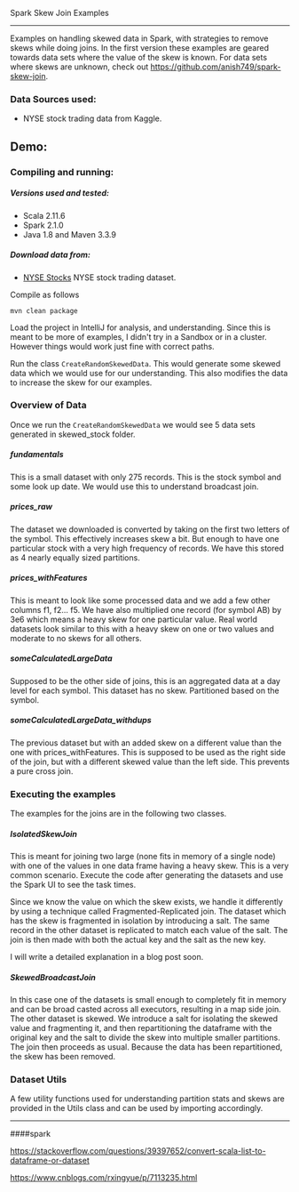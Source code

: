Spark Skew Join Examples
___

Examples on handling skewed data in Spark, with strategies to remove skews while doing joins.
In the first version these examples are geared towards data sets where the value of the skew is known. For data sets where skews are unknown, check out https://github.com/anish749/spark-skew-join.

### Data Sources used:
 - NYSE stock trading data from Kaggle.
 
## Demo:

### Compiling and running:
##### Versions used and tested:
 - Scala 2.11.6
 - Spark 2.1.0
 - Java 1.8 and Maven 3.3.9

 
##### Download data from:
 - [NYSE Stocks](https://www.kaggle.com/dgawlik/nyse) NYSE stock trading dataset.
 
Compile as follows
```
mvn clean package
```

Load the project in IntelliJ for analysis, and understanding. Since this is meant to be more of examples, I didn't try in a Sandbox or in a cluster. However things would work just fine with correct paths.

Run the class ```CreateRandomSkewedData```. This would generate some skewed data which we would use for our understanding. This also modifies the data to increase the skew for our examples.

### Overview of Data
Once we run the ```CreateRandomSkewedData``` we would see 5 data sets generated in skewed_stock folder.

##### fundamentals
This is a small dataset with only 275 records. This is the stock symbol and some look up date. We would use this to understand broadcast join.

##### prices_raw
The dataset we downloaded is converted by taking on the first two letters of the symbol. This effectively increases skew a bit. But enough to have one particular stock with a very high frequency of records.
We have this stored as 4 nearly equally sized partitions.

##### prices_withFeatures
This is meant to look like some processed data and we add a few other columns f1, f2... f5. We have also multiplied one record (for symbol AB) by 3e6 which means a heavy skew for one particular value.
Real world datasets look similar to this with a heavy skew on one or two values and moderate to no skews for all others.

##### someCalculatedLargeData
Supposed to be the other side of joins, this is an aggregated data at a day level for each symbol. This dataset has no skew. Partitioned based on the symbol.
 
##### someCalculatedLargeData_withdups
The previous dataset but with an added skew on a different value than the one with prices_withFeatures. This is supposed to be used as the right side of the join, but with a different skewed value than the left side. This prevents a pure cross join.

### Executing the examples
The examples for the joins are in the following two classes.

##### IsolatedSkewJoin
This is meant for joining two large (none fits in memory of a single node) with one of the values in one data frame having a heavy skew.
This is a very common scenario. Execute the code after generating the datasets and use the Spark UI to see the task times.

Since we know the value on which the skew exists, we handle it differently by using a technique called Fragmented-Replicated join.
The dataset which has the skew is fragmented in isolation by introducing a salt. The same record in the other dataset is replicated to match each value of the salt. The join is then made with both the actual key and the salt as the new key.

I will write a detailed explanation in a blog post soon.

##### SkewedBroadcastJoin
In this case one of the datasets is small enough to completely fit in memory and can be broad casted across all executors, resulting in a map side join.
The other dataset is skewed. We introduce a salt for isolating the skewed value and fragmenting it, and then repartitioning the dataframe with the original key and the salt to divide the skew into multiple smaller partitions.
The join then proceeds as usual. Because the data has been repartitioned, the skew has been removed.


### Dataset Utils
A few utility functions used for understanding partition stats and skews are provided in the Utils class and can be used by importing accordingly.

___





####spark


https://stackoverflow.com/questions/39397652/convert-scala-list-to-dataframe-or-dataset

https://www.cnblogs.com/rxingyue/p/7113235.html
